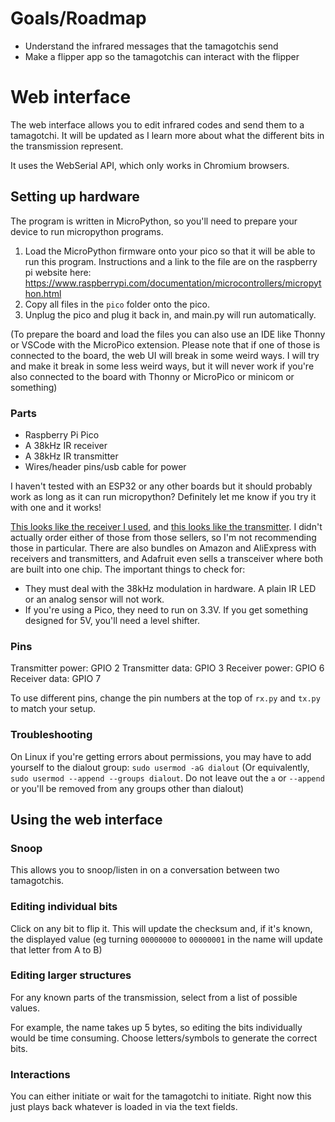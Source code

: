 # Goals/Roadmap
- Understand the infrared messages that the tamagotchis send
- Make a flipper app so the tamagotchis can interact with the flipper

# Web interface
The web interface allows you to edit infrared codes and send them to a tamagotchi. It will be updated as I learn more about what the different bits in the transmission represent.  

It uses the WebSerial API, which only works in Chromium browsers.

## Setting up hardware
The program is written in MicroPython, so you'll need to prepare your device to run micropython programs.

1. Load the MicroPython firmware onto your pico so that it will be able to run this program. Instructions and a link to the file are on the raspberry pi website here: https://www.raspberrypi.com/documentation/microcontrollers/micropython.html
2. Copy all files in the `pico` folder onto the pico. 
3. Unplug the pico and plug it back in, and main.py will run automatically.

(To prepare the board and load the files you can also use an IDE like Thonny or VSCode with the MicroPico extension. Please note that if one of those is connected to the board, the web UI will break in some weird ways. I will try and make it break in some less weird ways, but it will never work if you're also connected to the board with Thonny or MicroPico or minicom or something)

### Parts
- Raspberry Pi Pico
- A 38kHz IR receiver 
- A 38kHz IR transmitter
- Wires/header pins/usb cable for power

I haven't tested with an ESP32 or any other boards but it should probably work as long as it can run micropython? Definitely let me know if you try it with one and it works!

[This looks like the receiver I used](https://www.ebay.com/itm/172087478029), and [this looks like the transmitter](https://www.ebay.com/itm/294328064400). I didn't actually order either of those from those sellers, so I'm not recommending those in particular. There are also bundles on Amazon and AliExpress with receivers and transmitters, and Adafruit even sells a transceiver where both are built into one chip. The important things to check for:

- They must deal with the 38kHz modulation in hardware. A plain IR LED or an analog sensor will not work.
- If you're using a Pico, they need to run on 3.3V. If you get something designed for 5V, you'll need a level shifter.

### Pins
Transmitter power: GPIO 2
Transmitter data: GPIO 3
Receiver power: GPIO 6
Receiver data: GPIO 7

To use different pins, change the pin numbers at the top of `rx.py` and `tx.py` to match your setup.

### Troubleshooting
On Linux if you're getting errors about permissions, you may have to add yourself to the dialout group:
`sudo usermod -aG dialout` 
(Or equivalently, `sudo usermod --append --groups dialout`. Do not leave out the `a` or `--append` or you'll be removed from any groups other than dialout)

## Using the web interface
### Snoop
This allows you to snoop/listen in on a conversation between two tamagotchis. 

### Editing individual bits
Click on any bit to flip it. This will update the checksum and, if it's known, the displayed value (eg turning `00000000` to `00000001` in the name will update that letter from A to B)
### Editing larger structures
For any known parts of the transmission, select from a list of possible values.

For example, the name takes up 5 bytes, so editing the bits individually would be time consuming. Choose letters/symbols to generate the correct bits.
### Interactions
You can either initiate or wait for the tamagotchi to initiate. Right now this just plays back whatever is loaded in via the text fields.